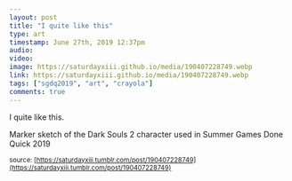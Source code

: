 ```yaml
---
layout: post
title: "I quite like this"
type: art
timestamp: June 27th, 2019 12:37pm
audio: 
video: 
image: https://saturdayxiii.github.io/media/190407228749.webp
link: https://saturdayxiii.github.io/media/190407228749.webp
tags: ["sgdq2019", "art", "crayola"]
comments: true
---
```

I quite like this.

Marker sketch of the Dark Souls 2 character used in Summer Games Done Quick 2019



<small>source: [https://saturdayxiii.tumblr.com/post/190407228749](https://saturdayxiii.tumblr.com/post/190407228749)</small>